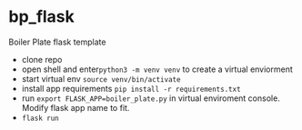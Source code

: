 # bp_flask
Boiler Plate flask template 

-  clone repo
-  open shell and enter`python3 -m venv venv` to create a virtual enviorment
-  start virtual env `source venv/bin/activate`
-  install app requirements `pip install -r requirements.txt` 
-  run `export FLASK_APP=boiler_plate.py` in virtual enviroment console. Modify flask app name to fit.
- `flask run`
